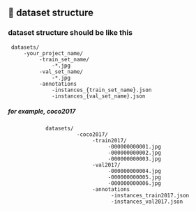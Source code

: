

## :dart: dataset structure  

### dataset structure should be like this

     datasets/
         -your_project_name/
              -train_set_name/
                  -*.jpg
              -val_set_name/
                  -*.jpg
              -annotations
                  -instances_{train_set_name}.json
                  -instances_{val_set_name}.json

##### for example, coco2017

                datasets/
                          -coco2017/
                               -train2017/
                                    -000000000001.jpg
                                    -000000000002.jpg
                                    -000000000003.jpg
                               -val2017/
                                    -000000000004.jpg
                                    -000000000005.jpg
                                    -000000000006.jpg
                               -annotations
                                     -instances_train2017.json
                                     -instances_val2017.json

